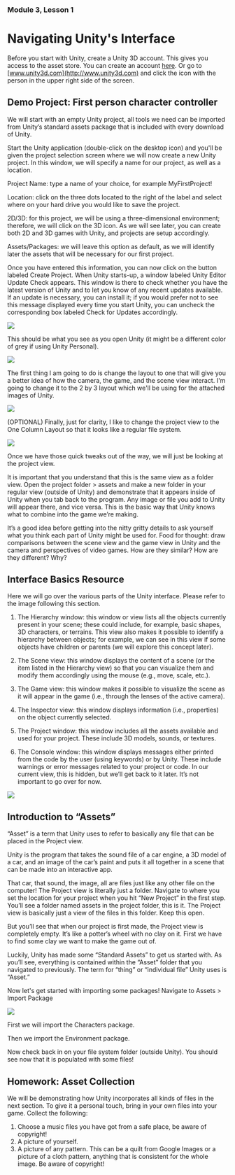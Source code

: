 ### Module 3, Lesson 1

# Navigating Unity's Interface

Before you start with Unity, create a Unity 3D account. This gives you access to the asset store. You can create an account
                [here](https://id.unity.com/en/conversations/7a782341-a8f2-4c20-b2af-82e8dd1f8f4b001f?view=register). Or go to [www.unity3d.com](http://www.unity3d.com) and click the icon with the person in the upper right side of the screen.

## Demo Project: First person character controller

We will start with an empty Unity project, all tools we need can be imported from Unity’s standard assets package that is included with every download of Unity.

Start the Unity application (double-click on the desktop icon) and you'll be given the project selection screen where we will now create a new Unity project. In this window, we will specify a name for our project, as well as a location.

Project Name: type a name of your choice, for example MyFirstProject!

Location: click on the three dots located to the right of the label and select where on your hard drive you would like to save the project.

2D/3D: for this project, we will be using a three-dimensional environment; therefore, we will click on the 3D icon. As we will see later, you can create both 2D and 3D games with Unity, and projects are setup accordingly.

Assets/Packages: we will leave this option as default, as we will identify later the assets that will be necessary for our first project.

Once you have entered this information, you can now click on the button labeled Create Project. When Unity starts-up, a window labeled Unity Editor Update Check appears. This window is there to check whether you have the latest version of Unity and to let you know of any recent updates available. If an update is necessary, you can install it; if you would prefer not to see this message displayed every time you start Unity, you can uncheck the corresponding box labeled Check for Updates accordingly.

![](../assets/img/module3/module3-checkupdates.png)

This should be what you see as you open Unity (it might be a different color of grey if using Unity Personal).

![](../assets/img/module3/module3-openingUnity.png)

The first thing I am going to do is change the layout to one that will give you a better idea of how the camera, the game, and the scene view interact. I'm going to change it to the 2 by 3 layout which we'll be using for the attached images of Unity.

![](../assets/img/module3/module3-2by3layout.png)

(OPTIONAL) Finally, just for clarity, I like to change the project view to the One Column Layout so that it looks like a regular file system.

![](../assets/img/module3/module3-onecollayout.png)

Once we have those quick tweaks out of the way, we will just be looking at the project view.

It is important that you understand that this is the same view as a folder view. Open the project folder > assets and make a new folder in your regular view (outside of Unity) and demonstrate that it appears inside of Unity when you tab back to the program. Any image or file you add to Unity will appear there, and vice versa. This is the basic way that Unity knows what to combine into the game we’re making.

It’s a good idea before getting into the nitty gritty details to ask yourself what you think each part of Unity might be used for. Food for thought: draw comparisons between the scene view and the game view in Unity and the camera and perspectives of video games. How are they similar? How are they different? Why?

## Interface Basics Resource

Here we will go over the various parts of the Unity interface. Please refer to the image following this section.

1.  The Hierarchy window: this window or view lists all the objects currently present in your scene; these could include, for example, basic shapes, 3D characters, or terrains. This view also makes it possible to identify a hierarchy between objects; for example, we can see in this view if some objects have children or parents (we will explore this concept later).

2.  The Scene view: this window displays the content of a scene (or the item listed in the Hierarchy view) so that you can visualize them and modify them accordingly using the mouse (e.g., move, scale, etc.).

3.  The Game view: this window makes it possible to visualize the scene as it will appear in the game (i.e., through the lenses of the active camera).

4.  The Inspector view: this window displays information (i.e., properties) on the object currently selected.

5.  The Project window: this window includes all the assets available and used for your project. These include 3D models, sounds, or textures.

6.  The Console window: this window displays messages either printed from the code by the user (using keywords) or by Unity. These include warnings or error messages related to your project or code. In our current view, this is hidden, but we’ll get back to it later. It’s not important to go over for now.

![](../assets/img/module3/module3-interfacebasics.png)

## Introduction to “Assets”

“Asset” is a term that Unity uses to refer to basically any file that can be placed in the Project view.

Unity is the program that takes the sound file of a car engine, a 3D model of a car, and an image of the car’s paint and puts it all together in a scene that can be made into an interactive app.

That car, that sound, the image, all are files just like any other file on the computer! The Project view is literally just a folder. Navigate to where you set the location for your project when you hit “New Project” in the first step. You’ll see a folder named assets in the project folder, this is it. The Project view is basically just a view of the files in this folder. Keep this open.

But you’ll see that when our project is first made, the Project view is completely empty. It’s like a potter’s wheel with no clay on it. First we have to find some clay we want to make the game out of.

Luckily, Unity has made some “Standard Assets” to get us started with. As you’ll see, everything is contained within the “Asset” folder that you navigated to previously. The term for “thing” or “individual file” Unity uses is “Asset.”

Now let's get started with importing some packages! Navigate to Assets > Import Package

![](../assets/img/module3/module3-importpackages.png)

First we will import the Characters package.

Then we import the Environment package.

Now check back in on your file system folder (outside Unity). You should see now that it is populated with some files!

## Homework: Asset Collection

We will be demonstrating how Unity incorporates all kinds of files in the next section. To give it a personal touch, bring in your own files into your game. Collect the following:

1.  Choose a music files you have got from a safe place, be aware of copyright!
2.  A picture of yourself.
3.  A picture of any pattern. This can be a quilt from Google Images or a picture of a cloth pattern, anything that is consistent for the whole image. Be aware of copyright!
